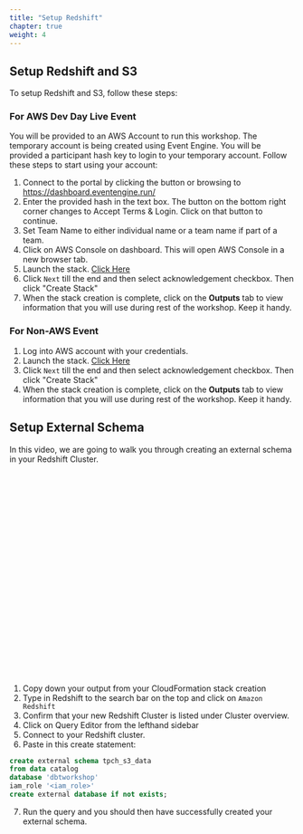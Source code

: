 ```yaml
---
title: "Setup Redshift"
chapter: true
weight: 4
---
```


## Setup Redshift and S3

To setup Redshift and S3, follow these steps:

### For AWS Dev Day Live Event

You will be provided to an AWS Account to run this workshop. The temporary account is being created using Event Engine. You will be provided a participant hash key to login to your temporary account.
Follow these steps to start using your account:

1. Connect to the portal by clicking the button or browsing to https://dashboard.eventengine.run/ 
1. Enter the provided hash in the text box. The button on the bottom right corner changes to Accept Terms & Login. Click on that button to continue.
1. Set Team Name to either individual name or a team name if part of a team.
1. Click on AWS Console on dashboard. This will open AWS Console in a new browser tab.
1. Launch the stack. <a href="https://console.aws.amazon.com/cloudformation/home?region=us-east-1#/stacks/new?stackName=dbt-workshop&templateURL=https://tpch-sample-data.s3.amazonaws.com/create-dbtworkshop-infr" />Click Here</a>
1. Click `Next` till the end and then select acknowledgement checkbox. Then click "Create Stack"
1. When the stack creation is complete, click on the <b>Outputs</b> tab to view information that you will use during rest of the workshop. Keep it handy.

### For Non-AWS Event

1. Log into AWS account with your credentials. 
1. Launch the stack. <a href="https://console.aws.amazon.com/cloudformation/home?region=us-east-1#/stacks/new?stackName=dbt-workshop&templateURL=https://tpch-sample-data.s3.amazonaws.com/create-dbtworkshop-infr" />Click Here</a>
1. Click `Next` till the end and then select acknowledgement checkbox. Then click "Create Stack"
1. When the stack creation is complete, click on the <b>Outputs</b> tab to view information that you will use during rest of the workshop. Keep it handy.


## Setup External Schema

In this video, we are going to walk you through creating an external schema in your Redshift Cluster.

<script src="https://fast.wistia.com/embed/medias/x07ogykj87.jsonp" async></script><script src="https://fast.wistia.com/assets/external/E-v1.js" async></script><div class="wistia_responsive_padding" style="padding:71.43% 0 0 0;position:relative;"><div class="wistia_responsive_wrapper" style="height:100%;left:0;position:absolute;top:0;width:100%;"><div class="wistia_embed wistia_async_x07ogykj87 videoFoam=true" style="height:100%;position:relative;width:100%"><div class="wistia_swatch" style="height:100%;left:0;opacity:0;overflow:hidden;position:absolute;top:0;transition:opacity 200ms;width:100%;"><img src="https://fast.wistia.com/embed/medias/x07ogykj87/swatch" style="filter:blur(5px);height:100%;object-fit:contain;width:100%;" alt="" aria-hidden="true" onload="this.parentNode.style.opacity=1;" /></div></div></div></div>

1. Copy down your output from your CloudFormation stack creation 
2. Type in Redshift to the search bar on the top and click on `Amazon Redshift`
3. Confirm that your new Redshift Cluster is listed under Cluster overview. 
4. Click on Query Editor from the lefthand sidebar 
5. Connect to your Redshift cluster. 
6. Paste in this create statement:

```sql 
create external schema tpch_s3_data
from data catalog
database 'dbtworkshop'
iam_role '<iam_role>'
create external database if not exists;
```

7. Run the query and you should then have successfully created your external schema. 




